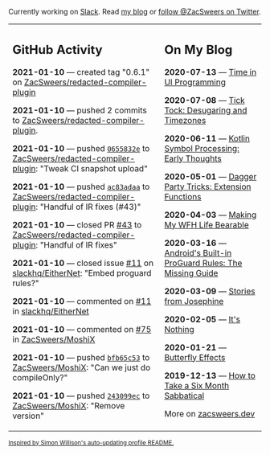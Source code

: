 Currently working on [Slack](https://slack.com/). Read [my blog](https://zacsweers.dev/) or [follow @ZacSweers on Twitter](https://twitter.com/ZacSweers).

<table><tr><td valign="top" width="60%">

## GitHub Activity
<!-- githubActivity starts -->
**2021-01-10** — created tag "0.6.1" on [ZacSweers/redacted-compiler-plugin](https://api.github.com/repos/ZacSweers/redacted-compiler-plugin)

**2021-01-10** — pushed 2 commits to [ZacSweers/redacted-compiler-plugin](https://api.github.com/repos/ZacSweers/redacted-compiler-plugin).

**2021-01-10** — pushed [`0655832e`](https://github.com/ZacSweers/redacted-compiler-plugin/commit/0655832e46a07fec44231a96dbf02fc25685caee) to [ZacSweers/redacted-compiler-plugin](https://api.github.com/repos/ZacSweers/redacted-compiler-plugin): "Tweak CI snapshot upload"

**2021-01-10** — pushed [`ac83adaa`](https://github.com/ZacSweers/redacted-compiler-plugin/commit/ac83adaabfaeb3500b8b1369acd734a8d2fa3632) to [ZacSweers/redacted-compiler-plugin](https://api.github.com/repos/ZacSweers/redacted-compiler-plugin): "Handful of IR fixes (#43)"

**2021-01-10** — closed PR [#43](https://api.github.com/repos/ZacSweers/redacted-compiler-plugin/pulls/43) to [ZacSweers/redacted-compiler-plugin](https://api.github.com/repos/ZacSweers/redacted-compiler-plugin): "Handful of IR fixes"

**2021-01-10** — closed issue [#11](https://api.github.com/repos/slackhq/EitherNet/issues/11) on [slackhq/EitherNet](https://api.github.com/repos/slackhq/EitherNet): "Embed proguard rules?"

**2021-01-10** — commented on [#11](https://github.com/slackhq/EitherNet/issues/11#issuecomment-757526798) in [slackhq/EitherNet](https://api.github.com/repos/slackhq/EitherNet)

**2021-01-10** — commented on [#75](https://github.com/ZacSweers/MoshiX/pull/75#issuecomment-757428038) in [ZacSweers/MoshiX](https://api.github.com/repos/ZacSweers/MoshiX)

**2021-01-10** — pushed [`bfb65c53`](https://github.com/ZacSweers/MoshiX/commit/bfb65c535e0f0778b0ea33b12319f96b1e64db35) to [ZacSweers/MoshiX](https://api.github.com/repos/ZacSweers/MoshiX): "Can we just do compileOnly?"

**2021-01-10** — pushed [`243099ec`](https://github.com/ZacSweers/MoshiX/commit/243099ec3c0bf1c72e2d0f5edb490b0e3cd76acd) to [ZacSweers/MoshiX](https://api.github.com/repos/ZacSweers/MoshiX): "Remove version"
<!-- githubActivity ends -->
</td><td valign="top" width="40%">

## On My Blog
<!-- blog starts -->
**2020-07-13** — [Time in UI Programming](https://www.zacsweers.dev/time-in-ui/)

**2020-07-08** — [Tick Tock: Desugaring and Timezones](https://www.zacsweers.dev/ticktock-desugaring-timezones/)

**2020-06-11** — [Kotlin Symbol Processing: Early Thoughts](https://www.zacsweers.dev/kotlin-symbol-processor-early-thoughts/)

**2020-05-01** — [Dagger Party Tricks: Extension Functions](https://www.zacsweers.dev/dagger-party-tricks-extension-functions/)

**2020-04-03** — [Making My WFH Life Bearable](https://www.zacsweers.dev/making-wfh-life-bearable/)

**2020-03-16** — [Android's Built-in ProGuard Rules: The Missing Guide](https://www.zacsweers.dev/android-proguard-rules/)

**2020-03-09** — [Stories from Josephine](https://www.zacsweers.dev/stories-from-josephine/)

**2020-02-05** — [It's Nothing](https://www.zacsweers.dev/its-nothing/)

**2020-01-21** — [Butterfly Effects](https://www.zacsweers.dev/butterfly-effects/)

**2019-12-13** — [How to Take a Six Month Sabbatical](https://www.zacsweers.dev/how-to-take-a-six-month-sabbatical/)
<!-- blog ends -->
More on [zacsweers.dev](https://zacsweers.dev/)
</td></tr></table>

<sub><a href="https://simonwillison.net/2020/Jul/10/self-updating-profile-readme/">Inspired by Simon Willison's auto-updating profile README.</a></sub>